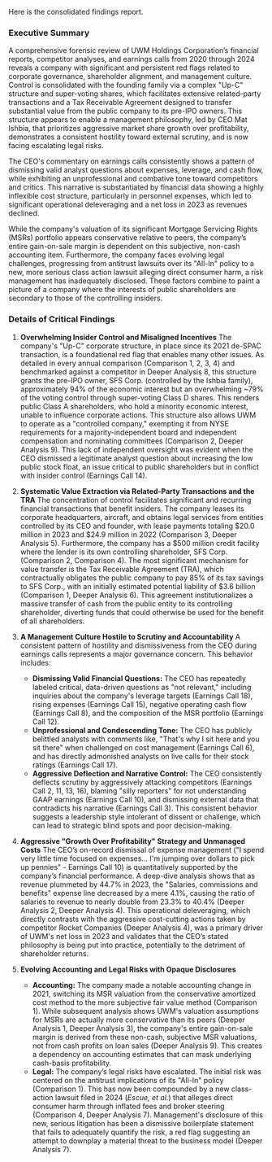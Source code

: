 Here is the consolidated findings report.

### **Executive Summary**

A comprehensive forensic review of UWM Holdings Corporation’s financial reports, competitor analyses, and earnings calls from 2020 through 2024 reveals a company with significant and persistent red flags related to corporate governance, shareholder alignment, and management culture. Control is consolidated with the founding family via a complex "Up-C" structure and super-voting shares, which facilitates extensive related-party transactions and a Tax Receivable Agreement designed to transfer substantial value from the public company to its pre-IPO owners. This structure appears to enable a management philosophy, led by CEO Mat Ishbia, that prioritizes aggressive market share growth over profitability, demonstrates a consistent hostility toward external scrutiny, and is now facing escalating legal risks.

The CEO's commentary on earnings calls consistently shows a pattern of dismissing valid analyst questions about expenses, leverage, and cash flow, while exhibiting an unprofessional and combative tone toward competitors and critics. This narrative is substantiated by financial data showing a highly inflexible cost structure, particularly in personnel expenses, which led to significant operational deleveraging and a net loss in 2023 as revenues declined.

While the company's valuation of its significant Mortgage Servicing Rights (MSRs) portfolio appears conservative relative to peers, the company’s entire gain-on-sale margin is dependent on this subjective, non-cash accounting item. Furthermore, the company faces evolving legal challenges, progressing from antitrust lawsuits over its "All-In" policy to a new, more serious class action lawsuit alleging direct consumer harm, a risk management has inadequately disclosed. These factors combine to paint a picture of a company where the interests of public shareholders are secondary to those of the controlling insiders.

### **Details of Critical Findings**

1.  **Overwhelming Insider Control and Misaligned Incentives**
    The company's "Up-C" corporate structure, in place since its 2021 de-SPAC transaction, is a foundational red flag that enables many other issues. As detailed in every annual comparison (Comparison 1, 2, 3, 4) and benchmarked against a competitor in Deeper Analysis 8, this structure grants the pre-IPO owner, SFS Corp. (controlled by the Ishbia family), approximately 94% of the economic interest but an overwhelming ~79% of the voting control through super-voting Class D shares. This renders public Class A shareholders, who hold a minority economic interest, unable to influence corporate actions. This structure also allows UWM to operate as a "controlled company," exempting it from NYSE requirements for a majority-independent board and independent compensation and nominating committees (Comparison 2, Deeper Analysis 9). This lack of independent oversight was evident when the CEO dismissed a legitimate analyst question about increasing the low public stock float, an issue critical to public shareholders but in conflict with insider control (Earnings Call 14).

2.  **Systematic Value Extraction via Related-Party Transactions and the TRA**
    The concentration of control facilitates significant and recurring financial transactions that benefit insiders. The company leases its corporate headquarters, aircraft, and obtains legal services from entities controlled by its CEO and founder, with lease payments totaling $20.0 million in 2023 and $24.9 million in 2022 (Comparison 3, Deeper Analysis 5). Furthermore, the company has a $500 million credit facility where the lender is its own controlling shareholder, SFS Corp. (Comparison 2, Comparison 4). The most significant mechanism for value transfer is the Tax Receivable Agreement (TRA), which contractually obligates the public company to pay 85% of its tax savings to SFS Corp., with an initially estimated potential liability of $3.6 billion (Comparison 1, Deeper Analysis 6). This agreement institutionalizes a massive transfer of cash from the public entity to its controlling shareholder, diverting funds that could otherwise be used for the benefit of all shareholders.

3.  **A Management Culture Hostile to Scrutiny and Accountability**
    A consistent pattern of hostility and dismissiveness from the CEO during earnings calls represents a major governance concern. This behavior includes:
    * **Dismissing Valid Financial Questions:** The CEO has repeatedly labeled critical, data-driven questions as "not relevant," including inquiries about the company's leverage targets (Earnings Call 18), rising expenses (Earnings Call 15), negative operating cash flow (Earnings Call 8), and the composition of the MSR portfolio (Earnings Call 12).
    * **Unprofessional and Condescending Tone:** The CEO has publicly belittled analysts with comments like, "That's why I sit here and you sit there" when challenged on cost management (Earnings Call 6), and has directly admonished analysts on live calls for their stock ratings (Earnings Call 17).
    * **Aggressive Deflection and Narrative Control:** The CEO consistently deflects scrutiny by aggressively attacking competitors (Earnings Call 2, 11, 13, 16), blaming "silly reporters" for not understanding GAAP earnings (Earnings Call 10), and dismissing external data that contradicts his narrative (Earnings Call 3). This consistent behavior suggests a leadership style intolerant of dissent or challenge, which can lead to strategic blind spots and poor decision-making.

4.  **Aggressive "Growth Over Profitability" Strategy and Unmanaged Costs**
    The CEO’s on-record dismissal of expense management ("I spend very little time focused on expenses... I'm jumping over dollars to pick up pennies" - Earnings Call 10) is quantitatively supported by the company’s financial performance. A deep-dive analysis shows that as revenue plummeted by 44.7% in 2023, the "Salaries, commissions and benefits" expense line decreased by a mere 4.1%, causing the ratio of salaries to revenue to nearly double from 23.3% to 40.4% (Deeper Analysis 2, Deeper Analysis 4). This operational deleveraging, which directly contrasts with the aggressive cost-cutting actions taken by competitor Rocket Companies (Deeper Analysis 4), was a primary driver of UWM's net loss in 2023 and validates that the CEO’s stated philosophy is being put into practice, potentially to the detriment of shareholder returns.

5.  **Evolving Accounting and Legal Risks with Opaque Disclosures**
    * **Accounting:** The company made a notable accounting change in 2021, switching its MSR valuation from the conservative amortized cost method to the more subjective fair value method (Comparison 1). While subsequent analysis shows UWM's valuation assumptions for MSRs are actually more conservative than its peers (Deeper Analysis 1, Deeper Analysis 3), the company's entire gain-on-sale margin is derived from these non-cash, subjective MSR valuations, not from cash profits on loan sales (Deeper Analysis 9). This creates a dependency on accounting estimates that can mask underlying cash-basis profitability.
    * **Legal:** The company’s legal risks have escalated. The initial risk was centered on the antitrust implications of its "All-In" policy (Comparison 1). This has now been compounded by a new class-action lawsuit filed in 2024 (*Escue, et al.*) that alleges direct consumer harm through inflated fees and broker steering (Comparison 4, Deeper Analysis 7). Management's disclosure of this new, serious litigation has been a dismissive boilerplate statement that fails to adequately quantify the risk, a red flag suggesting an attempt to downplay a material threat to the business model (Deeper Analysis 7).
